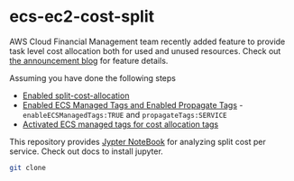 # ecs-ec2-cost-split
AWS Cloud Financial Management team recently added feature to provide task level cost allocation both for used and unused resources. Check out [the announcement blog](https://aws.amazon.com/blogs/aws-cloud-financial-management/la-improve-cost-visibility-of-containerized-applications-with-aws-split-cost-allocation-data-for-ecs-and-batch-jobs/) for feature details.

Assuming you have done the following steps
* [Enabled split-cost-allocation](https://docs.aws.amazon.com/cur/latest/userguide/enabling-split-cost-allocation-data.html)
* [Enabled ECS Managed Tags and Enabled Propagate Tags](https://docs.aws.amazon.com/AmazonECS/latest/APIReference/API_CreateService.html) - `enableECSManagedTags:TRUE` and `propagateTags:SERVICE`
* [Activated ECS managed tags for cost allocation tags](https://docs.aws.amazon.com/awsaccountbilling/latest/aboutv2/activate-built-in-tags.html)

This repository provides [Jypter NoteBook](https://jupyter-notebook-beginner-guide.readthedocs.io/en/latest/) for analyzing split cost per service. Check out docs to install jupyter.
```bash
git clone 
```
